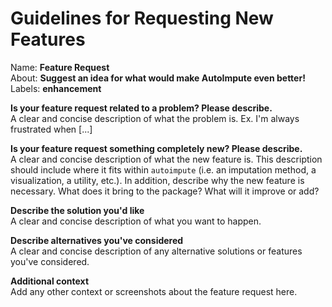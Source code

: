 # Guidelines for Requesting New Features

Name: **Feature Request**  
About: **Suggest an idea for what would make AutoImpute even better!**  
Labels: **enhancement**  

**Is your feature request related to a problem? Please describe.**  
A clear and concise description of what the problem is. Ex. I'm always frustrated when [...]  

**Is your feature request something completely new? Please describe.**  
A clear and concise description of what the new feature is. This description should include where it fits within `autoimpute` (i.e. an imputation method, a visualization, a utility, etc.). In addition, describe why the new feature is necessary. What does it bring to the package? What will it improve or add?

**Describe the solution you'd like**  
A clear and concise description of what you want to happen.  

**Describe alternatives you've considered**  
A clear and concise description of any alternative solutions or features you've considered.  

**Additional context**  
Add any other context or screenshots about the feature request here.  
